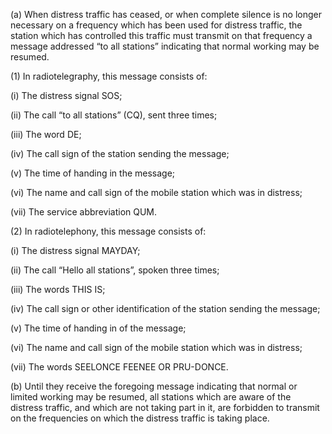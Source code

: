 (a) When distress traffic has ceased, or when complete silence is no longer necessary on a frequency which has been used for distress traffic, the station which has controlled this traffic must transmit on that frequency a message addressed “to all stations” indicating that normal working may be resumed.

(1) In radiotelegraphy, this message consists of:

(i) The distress signal SOS;
                

(ii) The call “to all stations” (CQ), sent three times;

(iii) The word DE;

(iv) The call sign of the station sending the message;

(v) The time of handing in the message;

(vi) The name and call sign of the mobile station which was in distress;

(vii) The service abbreviation QUM.

(2) In radiotelephony, this message consists of:

(i) The distress signal MAYDAY;

(ii) The call “Hello all stations”, spoken three times;

(iii) The words THIS IS;

(iv) The call sign or other identification of the station sending the message;

(v) The time of handing in of the message;

(vi) The name and call sign of the mobile station which was in distress;

(vii) The words SEELONCE FEENEE OR PRU-DONCE.

(b) Until they receive the foregoing message indicating that normal or limited working may be resumed, all stations which are aware of the distress traffic, and which are not taking part in it, are forbidden to transmit on the frequencies on which the distress traffic is taking place.

